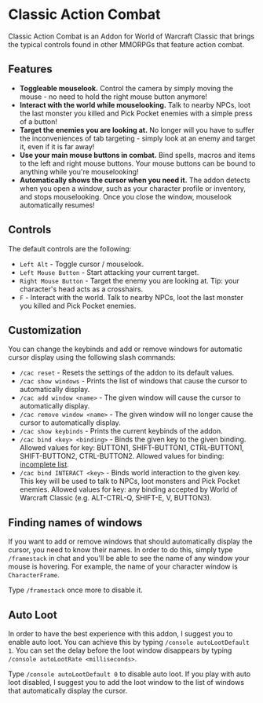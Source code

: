 # Classic Action Combat

Classic Action Combat is an Addon for World of Warcraft Classic that brings the typical controls found in other MMORPGs that feature action combat.

## Features

* **Toggleable mouselook.** Control the camera by simply moving the mouse - no need to hold the right mouse button anymore!
* **Interact with the world while mouselooking.** Talk to nearby NPCs, loot the last monster you killed and Pick Pocket enemies with a simple press of a button!
* **Target the enemies you are looking at.** No longer will you have to suffer the inconveniences of tab targeting - simply look at an enemy and target it, even if it is far away!
* **Use your main mouse buttons in combat.** Bind spells, macros and items to the left and right mouse buttons. Your mouse buttons can be bound to anything while you're mouselooking!
* **Automatically shows the cursor when you need it.** The addon detects when you open a window, such as your character profile or inventory, and stops mouselooking. Once you close the window, mouselook automatically resumes!

## Controls

The default controls are the following:

* `Left Alt` - Toggle cursor / mouselook.
* `Left Mouse Button` - Start attacking your current target.
* `Right Mouse Button` - Target the enemy you are looking at. Tip: your character's head acts as a crosshairs.
* `F` - Interact with the world. Talk to nearby NPCs, loot the last monster you killed and Pick Pocket enemies.

## Customization

You can change the keybinds and add or remove windows for automatic cursor display using the following slash commands:

* `/cac reset` - Resets the settings of the addon to its default values.
* `/cac show windows` - Prints the list of windows that cause the cursor to automatically display.
* `/cac add window <name>` - The given window will cause the cursor to automatically display.
* `/cac remove window <name>` - The given window will no longer cause the cursor to automatically display.
* `/cac show keybinds` - Prints the current keybinds of the addon.
* `/cac bind <key> <binding>` - Binds the given key to the given binding. Allowed values for key: BUTTON1, SHIFT-BUTTON1, CTRL-BUTTON1, SHIFT-BUTTON2, CTRL-BUTTON2. Allowed values for binding: [incomplete list](https://wow.gamepedia.com/BindingID).
* `/cac bind INTERACT <key>` - Binds world interaction to the given key. This key will be used to talk to NPCs, loot monsters and Pick Pocket enemies. Allowed values for key: any binding accepted by World of Warcraft Classic (e.g. ALT-CTRL-Q, SHIFT-E, V, BUTTON3).

## Finding names of windows

If you want to add or remove windows that should automatically display the cursor, you need to know their names. In order to do this, simply type `/framestack` in chat and you'll be able to see the name of any window your mouse is hovering. For example, the name of your character window is `CharacterFrame`.

Type `/framestack` once more to disable it.

## Auto Loot

In order to have the best experience with this addon, I suggest you to enable auto loot. You can achieve this by typing `/console autoLootDefault 1`. You can set the delay before the loot window disappears by typing `/console autoLootRate <milliseconds>`.

Type `/console autoLootDefault 0` to disable auto loot. If you play with auto loot disabled, I suggest you to add the loot window to the list of windows that automatically display the cursor.